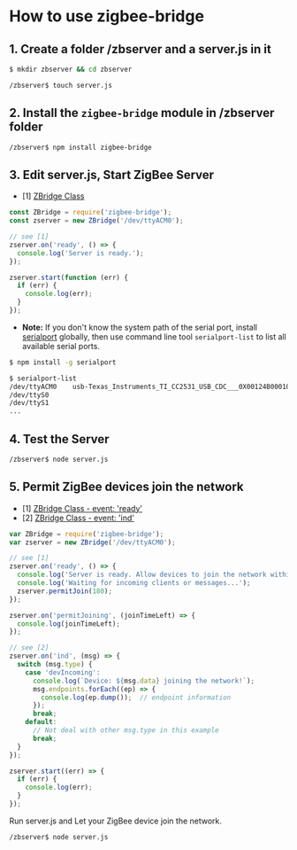 # How to use zigbee-bridge

## 1. Create a folder /zbserver and a **server.js** in it

```sh
$ mkdir zbserver && cd zbserver
```

```sh
/zbserver$ touch server.js
```

## 2. Install the `zigbee-bridge` module in /zbserver folder

```sh
/zbserver$ npm install zigbee-bridge
```

## 3. Edit **server.js**, Start ZigBee Server

* [1] [ZBridge Class](../API.md#zbridge-class)

```js
const ZBridge = require('zigbee-bridge');
const zserver = new ZBridge('/dev/ttyACM0');

// see [1]
zserver.on('ready', () => {
  console.log('Server is ready.');
});

zserver.start(function (err) {
  if (err) {
    console.log(err);
  }
});
```

* **Note:** If you don't know the system path of the serial port, install [serialport](https://www.npmjs.com/package/serialport) globally, then use command line tool `serialport-list` to list all available serial ports.

```sh
$ npm install -g serialport
```

```sh
$ serialport-list
/dev/ttyACM0    usb-Texas_Instruments_TI_CC2531_USB_CDC___0X00124B000106B6C5-if00   Texas_Instruments
/dev/ttyS0
/dev/ttyS1
...
```

## 4. Test the Server

```sh
/zbserver$ node server.js
```

## 5. Permit ZigBee devices join the network  

* [1] [ZBridge Class - event: 'ready'](../API.md#event-ready)
* [2] [ZBridge Class - event: 'ind'](../API.md#event-ind)

```js
var ZBridge = require('zigbee-bridge');
var zserver = new ZBridge('/dev/ttyACM0');

// see [1]
zserver.on('ready', () => {
  console.log('Server is ready. Allow devices to join the network within 180 secs.');
  console.log('Waiting for incoming clients or messages...');
  zserver.permitJoin(180);
});

zserver.on('permitJoining', (joinTimeLeft) => {
  console.log(joinTimeLeft);
});

// see [2]
zserver.on('ind', (msg) => {
  switch (msg.type) {
    case 'devIncoming':
      console.log(`Device: ${msg.data} joining the network!`);
      msg.endpoints.forEach((ep) => {
        console.log(ep.dump());  // endpoint information
      });
      break;
    default:
      // Not deal with other msg.type in this example
      break;
  }
});

zserver.start((err) => {
  if (err) {
    console.log(err);
  }
});
```

Run server.js and Let your ZigBee device join the network.

```sh
/zbserver$ node server.js
```